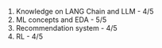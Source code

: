 1.	Knowledge on LANG Chain and LLM - 4/5
2.	ML concepts and EDA - 5/5
3.	Recommendation system - 4/5
4.	RL - 4/5
